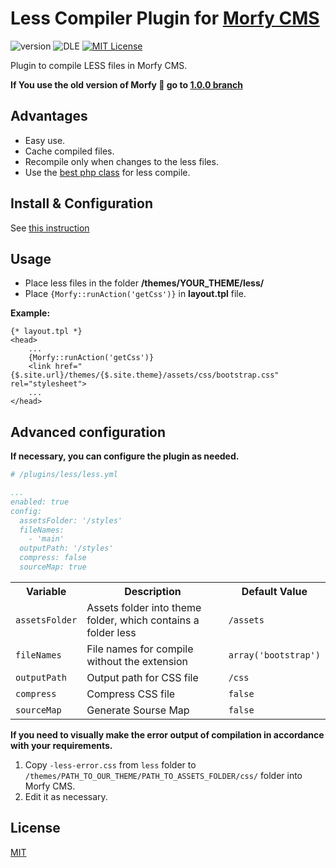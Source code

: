 # Less Compiler Plugin for [Morfy CMS](http://morfy.org/)

![version](https://img.shields.io/badge/version-2.0.0-brightgreen.svg?style=flat-square "Version")
![DLE](https://img.shields.io/badge/Morfy-1.1.x-green.svg?style=flat-square "Morfy Version")
[![MIT License](https://img.shields.io/badge/license-MIT-blue.svg?style=flat-square)](https://raw.githubusercontent.com/pafnuty/morfy-less/master/LICENSE)

Plugin to compile LESS files in Morfy CMS.

**If You use the old version of Morfy :older_man: go to [1.0.0 branch](https://github.com/pafnuty/morfy-less/tree/v1.0.0)**


## Advantages
- Easy use.
- Cache compiled files.
- Recompile only when changes to the less files.
- Use the [best php class](https://github.com/pafnuty/less.php) for less compile.


## Install & Configuration
See [this instruction](http://morfy.org/documentation/plugins/plugins-installation)


## Usage
- Place less files in the folder **/themes/YOUR_THEME/less/**
- Place `{Morfy::runAction('getCss')}` in **layout.tpl** file.

**Example:**

```smarty
{* layout.tpl *}
<head>
    ...
    {Morfy::runAction('getCss')}
    <link href="{$.site.url}/themes/{$.site.theme}/assets/css/bootstrap.css" rel="stylesheet">
    ...
</head>
```


## Advanced configuration
**If necessary, you can configure the plugin as needed.**
```yml
# /plugins/less/less.yml

...
enabled: true
config: 
  assetsFolder: '/styles'
  fileNames: 
    - 'main'
  outputPath: '/styles'
  compress: false
  sourceMap: true
```

<table>
    <tr>
        <th>Variable</th>
        <th>Description</th>
        <th>Default Value</th>
    </tr>
    <tr>
        <td><code>assetsFolder</code></td>
        <td>Assets folder into theme folder, which contains a folder less</td>
        <td><code>/assets</code></td>
    </tr>
    <tr>
        <td><code>fileNames</code></td>
        <td>File names for compile without the extension</td>
        <td><code>array('bootstrap')</code></td>
    </tr>
    <tr>
        <td><code>outputPath</code></td>
        <td>Output path for CSS file</td>
        <td><code>/css</code></td>
    </tr>
    <tr>
        <td><code>compress</code></td>
        <td>Compress CSS file</td>
        <td><code>false</code></td>
    </tr>
    <tr>
        <td><code>sourceMap</code></td>
        <td>Generate Sourse Map</td>
        <td><code>false</code></td>
    </tr>
</table>


**If you need to visually make the error output of compilation in accordance with your requirements.**

1. Copy `-less-error.css` from `less` folder to `/themes/PATH_TO_OUR_THEME/PATH_TO_ASSETS_FOLDER/css/` folder into Morfy CMS. 
2. Edit it as necessary.


## License 
[MIT](https://github.com/pafnuty/morfy-less/blob/master/LICENSE)